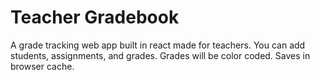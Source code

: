 # Teacher Gradebook

A grade tracking web app built in react made for teachers. You can add students, assignments, and grades. Grades will be color coded. Saves in browser cache.
